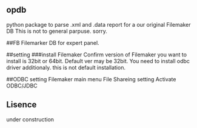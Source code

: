 ## opdb
python package to parse .xml and .data report
for a our original Filemaker DB
This is not to general parpuse. sorry.

##FB
Filemarker DB for expert panel.

##setting
###install Filemaker
 Confirm version of Filemaker you want to install is 32bit or 64bit.
 Default ver may be 32bit.
 You need to install odbc driver additionaly.
    this is not default installation.

 ##ODBC setting
 Filemaker main menu
    File
        Shareing setting
            Activate ODBC/JDBC


## Lisence
under construction